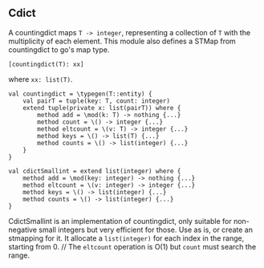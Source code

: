 ## Cdict

A countingdict maps `T -> integer`, representing a collection of `T` with the multiplicity of each element. This module also defines a STMap from countingdict to go's map type. 

    [countingdict(T): xx]

where `xx: list(T)`.

    val countingdict = \typegen(T::entity) {
        val pairT = tuple(key: T, count: integer)
        extend tuple(private x: list(pairT)) where {
            method add = \mod(k: T) -> nothing {...}
            method count = \() -> integer {...}
            method eltcount = \(v: T) -> integer {...}
            method keys = \() -> list(T) {...}
            method counts = \() -> list(integer) {...}
        }
    }

    val cdictSmallint = extend list(integer) where {
        method add = \mod(key: integer) -> nothing {...}
        method eltcount = \(v: integer) -> integer {...}
        method keys = \() -> list(integer) {...}
        method counts = \() -> list(integer) {...}
    }

CdictSmallint is an implementation of countingdict, only suitable for non-negative small integers but very efficient for those. Use as is, or create an stmapping for it. It allocate a `list(integer)` for each index in the range, starting from 0.
// The `eltcount` operation is O(1) but `count` must search the range.
